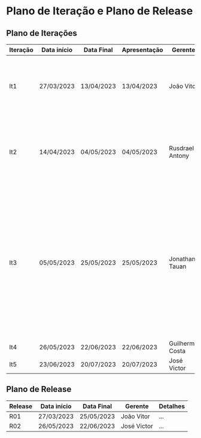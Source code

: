 # Plano de Iteração e Plano de Release

## Plano de Iterações

Iteração | Data início | Data Final | Apresentação | Gerente            | Detalhes
-------- | ----------- | ---------- | ------------ | ------------------ | -------
It1      | 27/03/2023  | 13/04/2023 | 13/04/2023   | João Vitor         | Criação e configuração do repositório e Criação da documentação: Visão, Modelo, Iteração e User Story base.
It2      | 14/04/2023  | 04/05/2023 | 04/05/2023   | Rusdrael Antony    | Detalhar User Stories, Implementar User Storie base, Criação do Documento de Arquitetura e Tamanho Funcional.
It3      | 05/05/2023  | 25/05/2023 | 25/05/2023   | Jonathan Tauan     | Atualização dos documentos com base em novos requisitos funcionais e alterações no sistema, implementação de User Stories  detalhados na iteração anterior, testes e configurações para analise de códito utilizando SonarQube
It4      | 26/05/2023  | 22/06/2023 | 22/06/2023   | Guilherme Costa    | ...
It5      | 23/06/2023  | 20/07/2023 | 20/07/2023   | José Victor        | ...

## Plano de Release

Release | Data início | Data Final | Gerente   | Detalhes
------- | ----------- | ---------- | --------- | --------
R01     | 27/03/2023  | 25/05/2023 |João Vitor | ...
R02     | 26/05/2023  | 22/06/2023 |José Victor| ...
